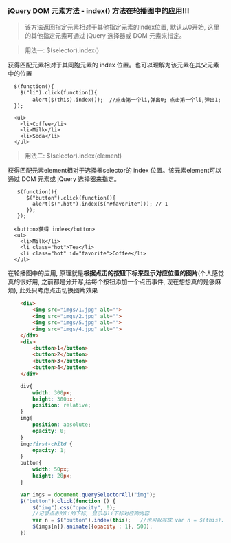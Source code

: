 ### jQuery DOM 元素方法 - index() 方法在轮播图中的应用!!!


>该方法返回指定元素相对于其他指定元素的index位置, 默认从0开始, 这里的其他指定元素可通过 jQuery 选择器或 DOM 元素来指定。


>用法一: $(selector).index()

获得匹配元素相对于其同胞元素的 index 位置。也可以理解为该元素在其父元素中的位置

```
  $(function(){
  	$("li").click(function(){
    	alert($(this).index());  //点击第一个li,弹出0; 点击第一个li,弹出1;
  });
  
  <ul>
	<li>Coffee</li>
  	<li>Milk</li>
  	<li>Soda</li>
  </ul>
```



> 用法二: $(selector).index(element)

获得匹配元素element相对于选择器selector的 index 位置。该元素element可以通过 DOM 元素或 jQuery 选择器来指定。

```
   $(function(){
  	  $("button").click(function(){
    	alert($(".hot").index($("#favorite"))); // 1
  	  }); 
   });
  
  <button>获得 index</button>
  <ul>
  	<li>Milk</li>
  	<li class="hot">Tea</li>
 	<li class="hot" id="favorite">Coffee</li>
  </ul>
```





在轮播图中的应用, 原理就是**根据点击的按钮下标来显示对应位置的图片**(个人感觉真的很好用, 之前都是分开写,给每个按钮添加一个点击事件, 现在想想真的是够麻烦),  此处只考虑点击切换图片效果

```html
	<div>
		<img src="imgs/1.jpg" alt="">
		<img src="imgs/2.jpg" alt="">
		<img src="imgs/5.jpg" alt="">
		<img src="imgs/4.jpg" alt="">
	</div>
	<div>
		<button>1</button>
		<button>2</button>
		<button>3</button>
		<button>4</button>
	</div>
```

```css
	div{
		width: 300px;
		height: 300px;
		position: relative;
	}
	img{
		position: absolute;
		opacity: 0;
	}
	img:first-child {
		opacity: 1;
	}	
	button{
		width: 50px;
		height: 20px;
	}
```

```javascript	
	var imgs = document.querySelectorAll("img");
	$("button").click(function () {
		$("img").css("opacity", 0);
		//记录点击的li的下标, 显示与li下标对应的内容
		var n = $("button").index(this);   //也可以写成 var n = $(this).index()或者var n = $("button").index($(this))
		$(imgs[n]).animate({opacity : 1}, 500);
	})
	
```
